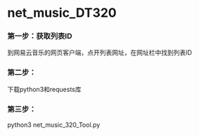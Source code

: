 # net_music_DT320
### 第一步：获取列表ID
到网易云音乐的网页客户端，点开列表网址，在网址栏中找到列表ID
### 第二步：
下载python3和requests库
### 第三步：
python3 net_music_320_Tool.py
